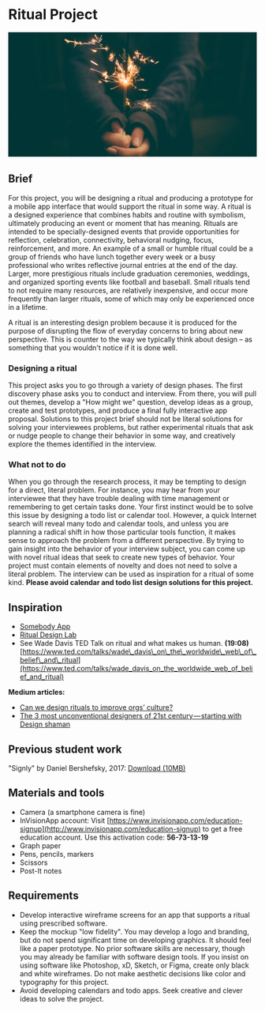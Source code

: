 # Ritual Project

![Picture of a person holding a sparkler](/assets/jamie-street-96982.jpg)

## **Brief**

For this project, you will be designing a ritual and producing a prototype for a mobile app interface that would support the ritual in some way. A ritual is a designed experience that combines habits and routine with symbolism, ultimately producing an event or moment that has meaning. Rituals are intended to be specially-designed events that provide opportunities for reflection, celebration, connectivity, behavioral nudging, focus, reinforcement, and more. An example of a small or humble ritual could be a group of friends who have lunch together every week or a busy professional who writes reflective journal entries at the end of the day. Larger, more prestigious rituals include graduation ceremonies, weddings, and organized sporting events like football and baseball. Small rituals tend to not require many resources, are relatively inexpensive, and occur more frequently than larger rituals, some of which may only be experienced once in a lifetime.

A ritual is an interesting design problem because it is produced for the purpose of disrupting the flow of everyday concerns to bring about new perspective. This is counter to the way we typically think about design – as something that you wouldn't notice if it is done well.

### Designing a ritual

This project asks you to go through a variety of design phases. The first discovery phase asks you to conduct and interview. From there, you will pull out themes, develop a "How might we" question, develop ideas as a group, create and test prototypes, and produce a final fully interactive app proposal. Solutions to this project brief should not be literal solutions for solving your interviewees problems, but rather experimental rituals that ask or nudge people to change their behavior in some way, and creatively explore the themes identified in the interview.

### What not to do

When you go through the research process, it may be tempting to design for a direct, literal problem. For instance, you may hear from your interviewee that they have trouble dealing with time management or remembering to get certain tasks done. Your first instinct would be to solve this issue by designing a todo list or calendar tool. However, a quick Internet search will reveal many todo and calendar tools, and unless you are planning a radical shift in how those particular tools function, it makes sense to approach the problem from a different perspective. By trying to gain insight into the behavior of your interview subject, you can come up with novel ritual ideas that seek to create new types of behavior. Your project must contain elements of novelty and does not need to solve a literal problem. The interview can be used as inspiration for a ritual of some kind. **Please avoid calendar and todo list design solutions for this project.**

## Inspiration

* [Somebody App](http://somebodyapp.com/)
* [Ritual Design Lab](http://www.ritualdesignlab.org/)
* See Wade Davis TED Talk on ritual and what makes us human. **\(19:08\)**  
[https://www.ted.com/talks/wade\_davis\_on\_the\_worldwide\_web\_of\_belief\_and\_ritual](https://www.ted.com/talks/wade_davis_on_the_worldwide_web_of_belief_and_ritual)

**Medium articles:**

* [Can we design rituals to improve orgs’ culture?](https://medium.com/ritual-design/can-we-design-rituals-to-improve-orgs-culture-a876e8dee1bb)
* [The 3 most unconventional designers of 21st century — starting with Design shaman](https://medium.com/ritual-design/a-new-breed-of-21st-century-designers-b73712963b4)

## Previous student work

"Signly" by Daniel Bershefsky, 2017: [Download \(10MB\)](https://cdn.rawgit.com/dmd-program/work-examples/e6fd4cc2/dmd100-ritual-project/Ritual-Final-Prototype.zip)

## Materials and tools

* Camera \(a smartphone camera is fine\)
* InVisionApp account: Visit [https://www.invisionapp.com/education-signup](http://www.invisionapp.com/education-signup) to get a free education account. Use this activation code: **56-73-13-19**
* Graph paper
* Pens, pencils, markers
* Scissors
* Post-It notes

## Requirements

* Develop interactive wireframe screens for an app that supports a ritual using prescribed software.
* Keep the mockup "low fidelity". You may develop a logo and branding, but do not spend significant time on developing graphics. It should feel like a paper prototype. No prior software skills are necessary, though you may already be familiar with software design tools. If you insist on using software like Photoshop, xD, Sketch, or Figma, create only black and white wireframes. Do not make aesthetic decisions like color and typography for this project.
* Avoid developing calendars and todo apps. Seek creative and clever ideas to solve the project.



